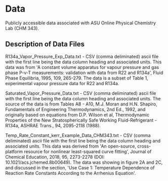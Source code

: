 # Data
Publicly accessible data associated with ASU Online Physical Chemistry Lab (CHM 343).

## Description of Data Files
R134a_Vapor_Pressure_Exp_Data.txt - CSV (comma deliminated) ascii file with the first line being the data column heading and associated units. This data was from 'A constant volume apparatus for vapour pressure and gas phase P-v-T measurements: validation with data from R22 and R134a', Fluid Phase Equilibria, 1995, 109, 265-279.  The data is a subset of Table 1, experimental vapour pressure data for R22 and R134a.

Saturated_Vapor_Pressure_Data.txt - CSV (comma deliminated) ascii file with the first line being the data column heading and associated units. The source of the data is from Tables A8 - A10, M.J. Moran and H.N. Shapiro, Fundamentals of Engineering Thermodynamics, 2nd Ed., 1992, and originally based on equations from D.P. Wilson et al, Thermodynamic Properties of the New Stratospherically Safe Working Fluid-Refrigerant - R134a, ASHRAE Trans., 94, 2095-2118 (1988).

Temp_Rate_Constant_kerr_Example_Data_CHM343.txt - CSV (comma deliminated) ascii file with the first line being the data column heading and associated units. This data was derived from 'An open-source, cross-platform resource for nonlinear least-squared curve fitting', Journal of Chemical Education, 2018, 95, 2273-2278 (DOI: 10.1021/acs.jchemed.8b00649).  The data was showing in figure 2A and 2C, and discussed in the section, 'Use Case 1: Temperature Dependence of Reaction Rate Constants According to the Arrhenius Equation'. 




